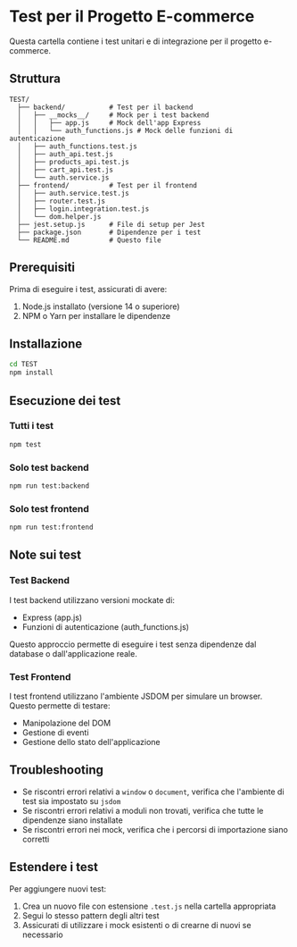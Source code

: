 # Test per il Progetto E-commerce

Questa cartella contiene i test unitari e di integrazione per il progetto e-commerce.

## Struttura

```
TEST/
  ├── backend/           # Test per il backend
  │   ├── __mocks__/     # Mock per i test backend
  │   │   ├── app.js     # Mock dell'app Express
  │   │   └── auth_functions.js # Mock delle funzioni di autenticazione
  │   ├── auth_functions.test.js
  │   ├── auth_api.test.js
  │   ├── products_api.test.js
  │   ├── cart_api.test.js
  │   └── auth.service.js
  ├── frontend/          # Test per il frontend
  │   ├── auth.service.test.js
  │   ├── router.test.js
  │   ├── login.integration.test.js
  │   └── dom.helper.js
  ├── jest.setup.js      # File di setup per Jest
  ├── package.json       # Dipendenze per i test
  └── README.md          # Questo file
```

## Prerequisiti

Prima di eseguire i test, assicurati di avere:

1. Node.js installato (versione 14 o superiore)
2. NPM o Yarn per installare le dipendenze

## Installazione

```bash
cd TEST
npm install
```

## Esecuzione dei test

### Tutti i test

```bash
npm test
```

### Solo test backend

```bash
npm run test:backend
```

### Solo test frontend

```bash
npm run test:frontend
```

## Note sui test

### Test Backend

I test backend utilizzano versioni mockate di:
- Express (app.js)
- Funzioni di autenticazione (auth_functions.js)

Questo approccio permette di eseguire i test senza dipendenze dal database o dall'applicazione reale.

### Test Frontend

I test frontend utilizzano l'ambiente JSDOM per simulare un browser. Questo permette di testare:
- Manipolazione del DOM
- Gestione di eventi
- Gestione dello stato dell'applicazione

## Troubleshooting

- Se riscontri errori relativi a `window` o `document`, verifica che l'ambiente di test sia impostato su `jsdom`
- Se riscontri errori relativi a moduli non trovati, verifica che tutte le dipendenze siano installate
- Se riscontri errori nei mock, verifica che i percorsi di importazione siano corretti

## Estendere i test

Per aggiungere nuovi test:

1. Crea un nuovo file con estensione `.test.js` nella cartella appropriata
2. Segui lo stesso pattern degli altri test
3. Assicurati di utilizzare i mock esistenti o di crearne di nuovi se necessario 